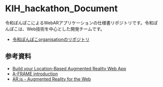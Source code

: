 # KIH_hackathon_Document

令和ぽんぽこによるWebARアプリケーションの仕様書リポジトリです。令和ぽんぽこは、Web技術を中心とした開発チームです。

- [令和ぽんぽこorganisationのリポジトリ](https://github.com/orgs/ReiwaPonpoco/repositories)

## 参考資料
- [Build your Location-Based Augmented Reality Web App](https://medium.com/chialab-open-source/build-your-location-based-augmented-reality-web-app-c2442e716564)
- [A-FRAME introduction](https://aframe.io/docs/1.4.0/introduction/)
- [AR.js - Augmented Reality for the Web](https://www.npmjs.com/package/ar.js?activeTab=readme)
